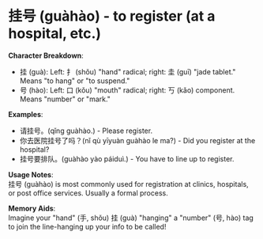 # **挂号 (guàhào) - to register (at a hospital, etc.)**

**Character Breakdown**:  
- 挂 (guà): Left: 扌 (shǒu) "hand" radical; right: 圭 (guī) "jade tablet." Means "to hang" or "to suspend."  
- 号 (hào): Left: 口 (kǒu) "mouth" radical; right: 丂 (kǎo) component. Means "number" or "mark."

**Examples**:  
- 请挂号。(qǐng guàhào.) - Please register.  
- 你去医院挂号了吗？(nǐ qù yīyuàn guàhào le ma?) - Did you register at the hospital?  
- 挂号要排队。(guàhào yào páiduì.) - You have to line up to register.

**Usage Notes**:  
挂号 (guàhào) is most commonly used for registration at clinics, hospitals, or post office services. Usually a formal process.

**Memory Aids**:  
Imagine your "hand" (手, shǒu) 挂 (guà) "hanging" a "number" (号, hào) tag to join the line-hanging up your info to be called!